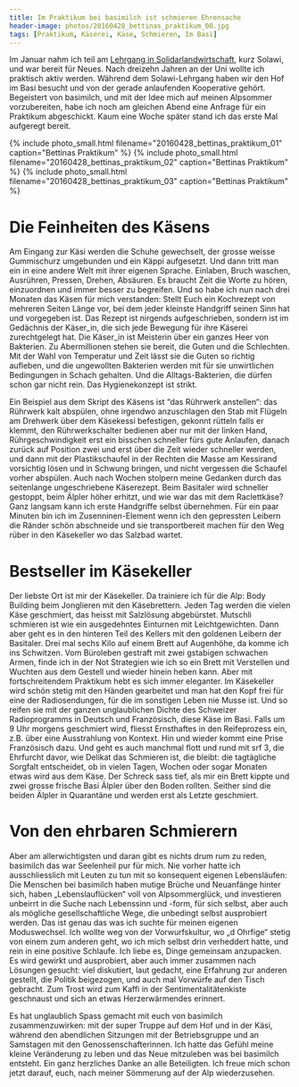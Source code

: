 ```yaml
---
title: Im Praktikum bei basimilch ist schmieren Ehrensache
header-image: photos/20160428_bettinas_praktikum_00.jpg
tags: [Praktikum, Käserei, Käse, Schmieren, Im Basi]
---
```

 
Im Januar nahm ich teil am [Lehrgang in Solidarlandwirtschaft], kurz
Solawi, und war bereit für Neues. Nach dreizehn Jahren an der Uni
wollte ich praktisch aktiv werden. Während dem Solawi-Lehrgang haben
wir den Hof im Basi besucht und von der gerade anlaufenden Kooperative
gehört. Begeistert von basimilch, und mit der Idee mich auf meinen
Alpsommer vorzubereiten, habe ich noch am gleichen Abend eine Anfrage
für ein Praktikum abgeschickt. Kaum eine Woche später stand ich das
erste Mal aufgeregt bereit.

[Lehrgang in Solidarlandwirtschaft]: http://www.solawi.ch/lehrgang/

{% include photo_small.html filename="20160428_bettinas_praktikum_01" caption="Bettinas Praktikum" %}
{% include photo_small.html filename="20160428_bettinas_praktikum_02" caption="Bettinas Praktikum" %}
{% include photo_small.html filename="20160428_bettinas_praktikum_03" caption="Bettinas Praktikum" %}

# Die Feinheiten des Käsens

Am Eingang zur Käsi werden die Schuhe gewechselt, der grosse weisse
Gummischurz umgebunden und ein Käppi aufgesetzt. Und dann tritt man
ein in eine andere Welt mit ihrer eigenen Sprache. Einlaben, Bruch
waschen, Ausrühren, Pressen, Drehen, Absäuren. Es braucht Zeit die
Worte zu hören, einzuordnen und immer besser zu begreifen. Und so habe
ich nun nach drei Monaten das Käsen für mich verstanden: Stellt Euch
ein Kochrezept von mehreren Seiten Länge vor, bei dem jeder kleinste
Handgriff seinen Sinn hat und vorgegeben ist. Das Rezept ist nirgends
aufgeschrieben, sondern ist im Gedächnis der Käser_in, die sich jede
Bewegung für ihre Käserei zurechtgelegt hat. Die Käser_in ist
Meisterin über ein ganzes Heer von Bakterien. Zu Abermillionen stehen
sie bereit, die Guten und die Schlechten. Mit der Wahl von Temperatur
und Zeit lässt sie die Guten so richtig aufleben, und die ungewollten
Bakterien werden mit für sie unwirtlichen Bedingungen in Schach
gehalten. Und die Alltags-Bakterien, die dürfen schon gar nicht rein.
Das Hygienekonzept ist strikt.

Ein Beispiel aus dem Skript des Käsens ist “das Rührwerk anstellen“:
das Rührwerk kalt abspülen, ohne irgendwo anzuschlagen den Stab mit
Flügeln am Drehwerk über dem Käsekessi befestigen, gekonnt rütteln
falls er klemmt, den Rührwerkschalter bedienen aber nur mit der linken
Hand, Rührgeschwindigkeit erst ein bisschen schneller fürs gute
Anlaufen, danach zurück auf Position zwei und erst über die Zeit
wieder schneller werden, und dann mit der Plastikschaufel in der
Rechten die Masse am Kessirand vorsichtig lösen und in Schwung
bringen, und nicht vergessen die Schaufel vorher abspülen. Auch nach
Wochen stolpern meine Gedanken durch das seitenlange ungeschriebene
Käserezept. Beim Basitaler wird schneller gestoppt, beim Älpler höher
erhitzt, und wie war das mit dem Raclettkäse? Ganz langsam kann ich
erste Handgriffe selbst übernehmen. Für ein paar Minuten bin ich im
Zusenninen-Element wenn ich den gepressten Leibern die Ränder schön
abschneide und sie transportbereit machen für den Weg rüber in den
Käsekeller wo das Salzbad wartet.

# Bestseller im Käsekeller

Der liebste Ort ist mir der Käsekeller. Da trainiere ich für die Alp:
Body Building beim Jonglieren mit den Käsebrettern. Jeden Tag werden
die vielen Käse geschmiert, das heisst mit Salzlösung abgebürstet.
Mutschli schmieren ist wie ein ausgedehntes Einturnen mit
Leichtgewichten. Dann aber geht es in den hinteren Teil des Kellers
mit den goldenen Leibern der Basitaler. Drei mal sechs Kilo auf einem
Brett auf Augenhöhe, da komme ich ins Schwitzen. Vom Büroleben
gestraft mit zwei gstabigen schwachen Armen, finde ich in der Not
Strategien wie ich so ein Brett mit Verstellen und Wuchten aus dem
Gestell und wieder hinein heben kann. Aber mit fortschreitendem
Praktikum hebt es sich immer eleganter. Im Käsekeller wird schön
stetig mit den Händen gearbeitet und man hat den Kopf frei für eine
der Radiosendungen, für die im sonstigen Leben nie Musse ist. Und so
reifen sie mit der ganzen unglaublichen Dichte des Schweizer
Radioprogramms in Deutsch und Französisch, diese Käse im Basi. Falls
um 9 Uhr morgens geschmiert wird, fliesst Ernsthaftes in den
Reifeprozess ein, z.B. über eine Ausstrahlung von Kontext. Hin und
wieder kommt eine Prise Französisch dazu. Und geht es auch manchmal
flott und rund mit srf 3, die Ehrfurcht davor, wie Delikat das
Schmieren ist, die bleibt: die tagtägliche Sorgfalt entscheidet, ob in
vielen Tagen, Wochen oder sogar Monaten etwas wird aus dem Käse. Der
Schreck sass tief, als mir ein Brett kippte und zwei grosse frische
Basi Älpler über den Boden rollten. Seither sind die beiden Älpler in
Quarantäne und werden erst als Letzte geschmiert.

# Von den ehrbaren Schmierern

Aber am allerwichtigsten und daran gibt es nichts drum rum zu reden,
basimilch das war Seelenheil pur für mich. Nie vorher hatte ich
ausschliesslich mit Leuten zu tun mit so konsequent eigenen
Lebensläufen: Die Menschen bei basimilch haben mutige Brüche und
Neuanfänge hinter sich, haben „Lebenslauflücken“ voll von
Alpsommerglück, und investieren unbeirrt in die Suche nach Lebenssinn
und -form, für sich selbst, aber auch als mögliche gesellschaftliche
Wege, die unbedingt selbst ausprobiert werden. Das ist genau das was
ich suchte für meinen eigenen Moduswechsel. Ich wollte weg von der
Vorwurfskultur, wo „d Ohrfige“ stetig von einem zum anderen geht, wo
ich mich selbst drin verheddert hatte, und rein in eine positive
Schlaufe. Ich liebe es, Dinge gemeinsam anzupacken. Es wird gewirkt
und ausprobiert, aber auch immer zusammen nach Lösungen gesucht: viel
diskutiert, laut gedacht, eine Erfahrung zur anderen gestellt, die
Politik beigezogen, und auch mal Vorwürfe auf den Tisch gebracht. Zum
Trost wird zum Kaffi in der Sentimentalitätenkiste geschnaust und sich
an etwas Herzerwärmendes erinnert.

Es hat unglaublich Spass gemacht mit euch von basimilch
zusammenzuwirken: mit der super Truppe auf dem Hof und in der Käsi,
während den abendlichen Sitzungen mit der Betriebsgruppe und an
Samstagen mit den Genossenschafterinnen. Ich hatte das Gefühl meine
kleine Veränderung zu leben und das Neue mitzuleben was bei basimilch
entsteht. Ein ganz herzliches Danke an alle Beteiligten. Ich freue
mich schon jetzt darauf, euch, nach meiner Sömmerung auf der Alp
wiederzusehen.
